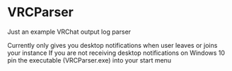 # VRCParser
Just an example VRChat output log parser

Currently only gives you desktop notifications when user leaves or joins your instance
If you are not receiving desktop notifications on Windows 10 pin the executable (VRCParser.exe) into your start menu
